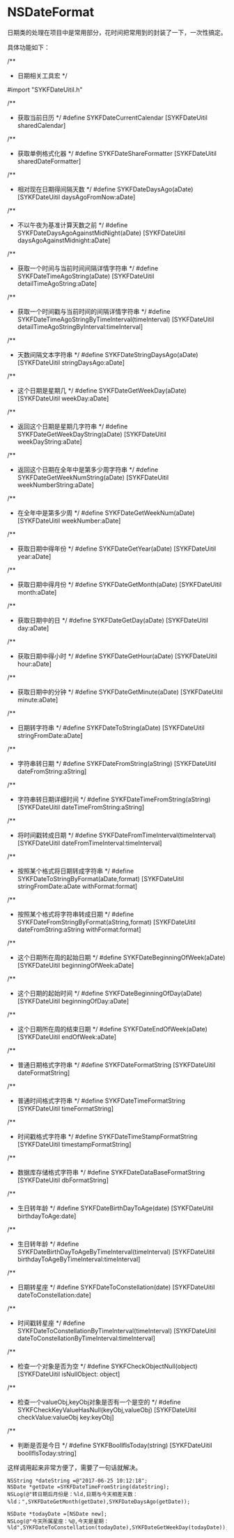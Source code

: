 # NSDateFormat
日期类的处理在项目中是常用部分，花时间把常用到的封装了一下，一次性搞定。

具体功能如下：

/**
 *  日期相关工具宏
 */

#import "SYKFDateUitil.h"

/**
 *  获取当前日历
 */
#define SYKFDateCurrentCalendar [SYKFDateUitil sharedCalendar]

/**
 *  获取单例格式化器
 */
#define SYKFDateShareFormatter [SYKFDateUitil sharedDateFormatter]

/**
 *  相对现在日期得间隔天数
 */
#define SYKFDateDaysAgo(aDate) [SYKFDateUitil daysAgoFromNow:aDate]

/**
 *  不以午夜为基准计算天数之前
 */
#define SYKFDateDaysAgoAgainstMidNight(aDate) [SYKFDateUitil daysAgoAgainstMidnight:aDate]

/**
 *  获取一个时间与当前时间间隔详情字符串
 */
#define SYKFDateTimeAgoString(aDate) [SYKFDateUitil detailTimeAgoString:aDate]

/**
 *  获取一个时间戳与当前时间的间隔详情字符串
 */
#define SYKFDateTimeAgoStringByTimeInterval(timeInterval) [SYKFDateUitil detailTimeAgoStringByInterval:timeInterval]

/**
 *  天数间隔文本字符串
 */
#define SYKFDateStringDaysAgo(aDate) [SYKFDateUitil stringDaysAgo:aDate]

/**
 *  这个日期是星期几
 */
#define SYKFDateGetWeekDay(aDate) [SYKFDateUitil weekDay:aDate]

/**
 *  返回这个日期是星期几字符串
 */
#define  SYKFDateGetWeekDayString(aDate) [SYKFDateUitil weekDayString:aDate]

/**
 *  返回这个日期在全年中是第多少周字符串
 */
#define  SYKFDateGetWeekNumString(aDate) [SYKFDateUitil weekNumberString:aDate]

/**
 *  在全年中是第多少周
 */
#define SYKFDateGetWeekNum(aDate) [SYKFDateUitil weekNumber:aDate]

/**
 *  获取日期中得年份
 */
#define SYKFDateGetYear(aDate) [SYKFDateUitil year:aDate]

/**
 *  获取日期中得月份
 */
#define SYKFDateGetMonth(aDate) [SYKFDateUitil month:aDate]

/**
 *  获取日期中的日
 */
#define SYKFDateGetDay(aDate) [SYKFDateUitil day:aDate]

/**
 *  获取日期中得小时
 */
#define SYKFDateGetHour(aDate) [SYKFDateUitil hour:aDate]

/**
 *  获取日期中的分钟
 */
#define SYKFDateGetMinute(aDate) [SYKFDateUitil minute:aDate]

/**
 *  日期转字符串
 */
#define SYKFDateToString(aDate) [SYKFDateUitil stringFromDate:aDate]

/**
 *  字符串转日期
 */
#define SYKFDateFromString(aString) [SYKFDateUitil dateFromString:aString]

/**
 *  字符串转日期详细时间
 */
#define SYKFDateTimeFromString(aString) [SYKFDateUitil dateTimeFromString:aString]

/**
 *  将时间戳转成日期
 */
#define SYKFDateFromTimeInterval(timeInterval) [SYKFDateUitil dateFromTimeInterval:timeInterval]

/**
 *  按照某个格式将日期转成字符串
 */
#define SYKFDateToStringByFormat(aDate,format) [SYKFDateUitil stringFromDate:aDate withFormat:format]

/**
 *  按照某个格式将字符串转成日期
 */
#define SYKFDateFromStringByFormat(aString,format) [SYKFDateUitil dateFromString:aString withFormat:format]

/**
 *  这个日期所在周的起始日期
 */
#define SYKFDateBeginningOfWeek(aDate) [SYKFDateUitil beginningOfWeek:aDate]

/**
 *  这个日期的起始时间
 */
#define SYKFDateBeginningOfDay(aDate) [SYKFDateUitil beginningOfDay:aDate]

/**
 *  这个日期所在周的结束日期
 */
#define SYKFDateEndOfWeek(aDate) [SYKFDateUitil endOfWeek:aDate]

/**
 *  普通日期格式字符串
 */
#define SYKFDateFormatString [SYKFDateUitil dateFormatString]

/**
 *  普通时间格式字符串
 */
#define SYKFDateTimeFormatString [SYKFDateUitil timeFormatString]

/**
 *  时间戳格式字符串
 */
#define SYKFDateTimeStampFormatString [SYKFDateUitil timestampFormatString]

/**
 *  数据库存储格式字符串
 */
#define SYKFDateDataBaseFormatString [SYKFDateUitil dbFormatString]

/**
 *  生日转年龄
 */
#define SYKFDateBirthDayToAge(date) [SYKFDateUitil birthdayToAge:date]

/**
 *  生日转年龄
 */
#define SYKFDateBirthDayToAgeByTimeInterval(timeInterval) [SYKFDateUitil birthdayToAgeByTimeInterval:timeInterval]

/**
 *  日期转星座
 */
#define SYKFDateToConstellation(date) [SYKFDateUitil dateToConstellation:date]

/**
 *  时间戳转星座
 */
#define SYKFDateToConstellationByTimeInterval(timeInterval) [SYKFDateUitil dateToConstellationByTimeInterval:timeInterval]

/**
 *  检查一个对象是否为空
 */
#define SYKFCheckObjectNull(object) [SYKFDateUitil isNullObject: object]

/**
 *  检查一个valueObj,keyObj对象是否有一个是空的
 */
#define SYKFCheckKeyValueHasNull(keyObj,valueObj) [SYKFDateUitil checkValue:valueObj key:keyObj]

/**
 *  判断是否是今日
 */
#define SYKFBoolIfIsToday(string) [SYKFDateUitil boolIfIsToday:string]

这样调用起来非常方便了，需要了一句话就解决。


    NSString *dateString =@"2017-06-25 10:12:18";
    NSDate *getDate =SYKFDateTimeFromString(dateString);
    NSLog(@"转日期后月份是：%ld,日期与今天相差天数：%ld；",SYKFDateGetMonth(getDate),SYKFDateDaysAgo(getDate));
    
    NSDate *todayDate =[NSDate new];
    NSLog(@"今天所属星座：%@,今天是星期：%ld",SYKFDateToConstellation(todayDate),SYKFDateGetWeekDay(todayDate));
